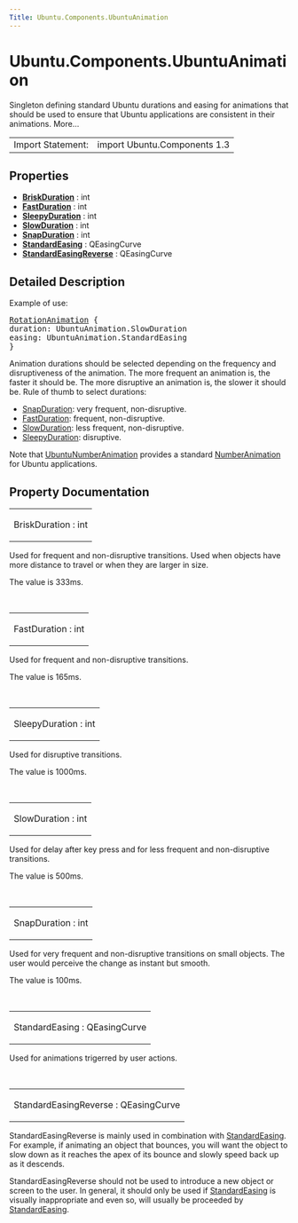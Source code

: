 ```yaml
---
Title: Ubuntu.Components.UbuntuAnimation
---
```


# Ubuntu.Components.UbuntuAnimation

<span class="subtitle"></span>
<!-- $$$UbuntuAnimation-brief -->
<p>Singleton defining standard Ubuntu durations and easing for animations that should be used to ensure that Ubuntu applications are consistent in their animations. More...</p>
<!-- @@@UbuntuAnimation -->
<table class="alignedsummary">
<tr><td class="memItemLeft rightAlign topAlign"> Import Statement:</td><td class="memItemRight bottomAlign"> import Ubuntu.Components 1.3</td></tr></table><ul>
</ul>
<h2 id="properties">Properties</h2>
<ul>
<li class="fn"><b><b><a href="#BriskDuration-prop">BriskDuration</a></b></b> : int</li>
<li class="fn"><b><b><a href="#FastDuration-prop">FastDuration</a></b></b> : int</li>
<li class="fn"><b><b><a href="#SleepyDuration-prop">SleepyDuration</a></b></b> : int</li>
<li class="fn"><b><b><a href="#SlowDuration-prop">SlowDuration</a></b></b> : int</li>
<li class="fn"><b><b><a href="#SnapDuration-prop">SnapDuration</a></b></b> : int</li>
<li class="fn"><b><b><a href="#StandardEasing-prop">StandardEasing</a></b></b> : QEasingCurve</li>
<li class="fn"><b><b><a href="#StandardEasingReverse-prop">StandardEasingReverse</a></b></b> : QEasingCurve</li>
</ul>
<!-- $$$UbuntuAnimation-description -->
<h2 id="details">Detailed Description</h2>
</p>
<p>Example of use:</p>
<pre class="qml"><span class="type"><a href="QtQuick.RotationAnimation.md">RotationAnimation</a></span> {
<span class="name">duration</span>: <span class="name">UbuntuAnimation</span>.<span class="name">SlowDuration</span>
<span class="name">easing</span>: <span class="name">UbuntuAnimation</span>.<span class="name">StandardEasing</span>
}</pre>
<p>Animation durations should be selected depending on the frequency and disruptiveness of the animation. The more frequent an animation is, the faster it should be. The more disruptive an animation is, the slower it should be. Rule of thumb to select durations:</p>
<ul>
<li><a href="#SnapDuration-prop">SnapDuration</a>: very frequent, non-disruptive.</li>
<li><a href="#FastDuration-prop">FastDuration</a>: frequent, non-disruptive.</li>
<li><a href="#SlowDuration-prop">SlowDuration</a>: less frequent, non-disruptive.</li>
<li><a href="#SleepyDuration-prop">SleepyDuration</a>: disruptive.</li>
</ul>
<p>Note that <a href="Ubuntu.Components.UbuntuNumberAnimation.md">UbuntuNumberAnimation</a> provides a standard <a href="QtQuick.NumberAnimation.md">NumberAnimation</a> for Ubuntu applications.</p>
<!-- @@@UbuntuAnimation -->
<h2>Property Documentation</h2>
<!-- $$$BriskDuration -->
<table class="qmlname"><tr valign="top" id="BriskDuration-prop"><td class="tblQmlPropNode"><p><span class="name">BriskDuration</span> : <span class="type">int</span></p></td></tr></table><p>Used for frequent and non-disruptive transitions. Used when objects have more distance to travel or when they are larger in size.</p>
<p>The value is 333ms.</p>
<!-- @@@BriskDuration -->
<br/>
<!-- $$$FastDuration -->
<table class="qmlname"><tr valign="top" id="FastDuration-prop"><td class="tblQmlPropNode"><p><span class="name">FastDuration</span> : <span class="type">int</span></p></td></tr></table><p>Used for frequent and non-disruptive transitions.</p>
<p>The value is 165ms.</p>
<!-- @@@FastDuration -->
<br/>
<!-- $$$SleepyDuration -->
<table class="qmlname"><tr valign="top" id="SleepyDuration-prop"><td class="tblQmlPropNode"><p><span class="name">SleepyDuration</span> : <span class="type">int</span></p></td></tr></table><p>Used for disruptive transitions.</p>
<p>The value is 1000ms.</p>
<!-- @@@SleepyDuration -->
<br/>
<!-- $$$SlowDuration -->
<table class="qmlname"><tr valign="top" id="SlowDuration-prop"><td class="tblQmlPropNode"><p><span class="name">SlowDuration</span> : <span class="type">int</span></p></td></tr></table><p>Used for delay after key press and for less frequent and non-disruptive transitions.</p>
<p>The value is 500ms.</p>
<!-- @@@SlowDuration -->
<br/>
<!-- $$$SnapDuration -->
<table class="qmlname"><tr valign="top" id="SnapDuration-prop"><td class="tblQmlPropNode"><p><span class="name">SnapDuration</span> : <span class="type">int</span></p></td></tr></table><p>Used for very frequent and non-disruptive transitions on small objects. The user would perceive the change as instant but smooth.</p>
<p>The value is 100ms.</p>
<!-- @@@SnapDuration -->
<br/>
<!-- $$$StandardEasing -->
<table class="qmlname"><tr valign="top" id="StandardEasing-prop"><td class="tblQmlPropNode"><p><span class="name">StandardEasing</span> : <span class="type">QEasingCurve</span></p></td></tr></table><p>Used for animations trigerred by user actions.</p>
<!-- @@@StandardEasing -->
<br/>
<!-- $$$StandardEasingReverse -->
<table class="qmlname"><tr valign="top" id="StandardEasingReverse-prop"><td class="tblQmlPropNode"><p><span class="name">StandardEasingReverse</span> : <span class="type">QEasingCurve</span></p></td></tr></table><p>StandardEasingReverse is mainly used in combination with <a href="#StandardEasing-prop">StandardEasing</a>. For example, if animating an object that bounces, you will want the object to slow down as it reaches the apex of its bounce and slowly speed back up as it descends.</p>
<p>StandardEasingReverse should not be used to introduce a new object or screen to the user. In general, it should only be used if <a href="#StandardEasing-prop">StandardEasing</a> is visually inappropriate and even so, will usually be proceeded by <a href="#StandardEasing-prop">StandardEasing</a>.</p>
<!-- @@@StandardEasingReverse -->
<br/>
